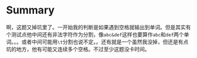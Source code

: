 # Summary
啊，这题又掉坑里了。一开始我的判断是如果遇到空格就输出到单词。但是其实有个测试点他中间还有非法字符作为分割，像`abc&def`这样也要算作`abc`和`def`两个单词。。。或者中间可能用`\t`分割也说不定。。还有就是一个虽然我没掉，但还是有点坑的地方，他有可能又连续多个空格。不过至少这题没卡时间。